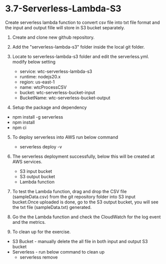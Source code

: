 # 3.7-Serverless-Lambda-S3
Create serverless lambda function to convert csv file into txt file format and the input and output fille will store in S3 bucket separately.

1. Create and clone new github repository.

2. Add the "serverless-lambda-s3" folder inside the local git folder.

3. Locate to serverless-lambda-s3 folder and edit the serverless.yml. modify below setting

   - service: wtc-serverless-lambda-s3
   - runtime: nodejs20.x 
   - region: us-east-1
   - name: wtcProcessCSV
   - bucket: wtc-serverless-bucket-input
   - BucketName: wtc-serverless-bucket-output

4. Setup the package and dependency

  - npm install -g serverless
  - npm install
  - npm ci

5. To deploy serverless into AWS run below command

   - serverless deploy -v

6. The serverless deployment successfully, below this will be created at AWS services.

   - S3 input bucket
   - S3 output bucket
   - Lambda function

7. To test the Lambda function, drag and drop the CSV file (sampleData.csv) from the git repository folder into S3 input bucket.Once uploaded is done, go to the S3 output bucket, you will see the txt file (sampleData.txt) generated.

8. Go the the Lambda function and check the CloudWatch for the log event and the metrics.

9. To clean up for the exercise.

  - S3 Bucket - manually delete the all file in both input and output S3 bucket
  - Serverless - run below command to clean up
       - serverless remove
